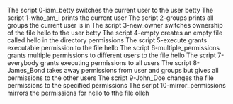 The script 0-iam_betty switches the current user to the user betty
The script 1-who_am_i prints the current user
The script 2-groups prints all groups the current user is in
The script 3-new_owner switches ownership of the  file hello to the user betty
The script 4-empty creates an empty file called hello in the directory permissions
The script 5-execute grants executable permission to the file hello
The script 6-multiple_permissions grants multiple permissions to different users to the file hello
The script 7-everybody grants executing permissions to all users
The script 8-James_Bond takes away permissions from user and groups but gives all permissions to the other users
The script 9-John_Doe changes the file permissions to the specified permissions
The script 10-mirror_permissions mirrors the permissions for hello to tthe file olleh
